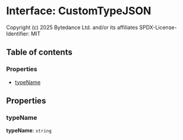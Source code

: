 # Interface: CustomTypeJSON

Copyright (c) 2025 Bytedance Ltd. and/or its affiliates
SPDX-License-Identifier: MIT

## Table of contents

### Properties

* [typeName](/en/auto-docs/variable-plugin/interfaces/CustomTypeJSON.md#typename)

## Properties

### typeName

**typeName**: `string`
